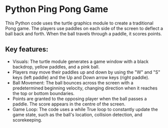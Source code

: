 # Python Ping Pong Game

This Python code uses the turtle graphics module to create a traditional Pong game. The players use paddles on each side of the screen to deflect a ball back and forth. When the ball travels through a paddle, it scores points.

## Key features:

- Visuals: The turtle module generates a game window with a black backdrop, yellow paddles, and a pink ball.
- Players may move their paddles up and down by using the "W" and "S" keys (left paddle) and the Up and Down arrow keys (right paddle).
- Ball Movement: The ball bounces across the screen with a predetermined beginning velocity, changing direction when it reaches the top or bottom boundaries.
- Points are granted to the opposing player when the ball passes a paddle. The score appears in the centre of the screen.
- Game Loop: The code uses a while True loop to constantly update the game state, such as the ball's location, collision detection, and scorekeeping.
